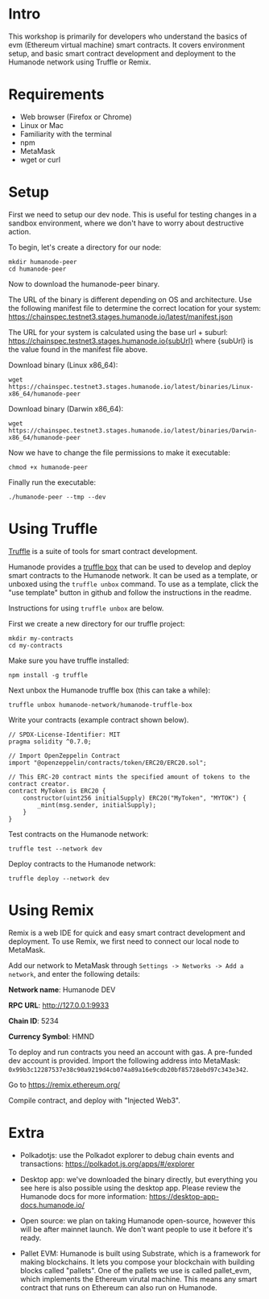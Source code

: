 # Intro

This workshop is primarily for developers who understand the basics of evm (Ethereum virtual
machine) smart contracts. It covers environment setup, and basic smart contract development and deployment to the Humanode
network using Truffle or Remix.

# Requirements

- Web browser (Firefox or Chrome)
- Linux or Mac
- Familiarity with the terminal
- npm
- MetaMask
- wget or curl

# Setup

First we need to setup our dev node. This is useful for testing changes in a sandbox environment,
where we don't have to worry about destructive action.

To begin, let's create a directory for our node:

    mkdir humanode-peer
    cd humanode-peer

Now to download the humanode-peer binary.

The URL of the binary is different depending on OS and architecture. Use the following manifest file
to determine the correct location for your system: https://chainspec.testnet3.stages.humanode.io/latest/manifest.json

The URL for your system is calculated using the base url + suburl:
https://chainspec.testnet3.stages.humanode.io{subUrl} where {subUrl} is the value found in the
manifest file above.

Download binary (Linux x86_64):

    wget https://chainspec.testnet3.stages.humanode.io/latest/binaries/Linux-x86_64/humanode-peer

Download binary (Darwin x86_64):

    wget https://chainspec.testnet3.stages.humanode.io/latest/binaries/Darwin-x86_64/humanode-peer

Now we have to change the file permissions to make it executable:

    chmod +x humanode-peer

Finally run the executable:

    ./humanode-peer --tmp --dev

# Using Truffle

[Truffle](https://trufflesuite.com/) is a suite of tools for smart contract development.

Humanode provides a [truffle box](https://github.com/humanode-network/humanode-truffle-box) that can
be used to develop and deploy smart contracts to the Humanode network. It can be used as a template,
or unboxed using the `truffle unbox` command. To use as a template, click the "use template" button
in github and follow the instructions in the readme.

Instructions for using `truffle unbox` are below.

First we create a new directory for our truffle project:

    mkdir my-contracts
    cd my-contracts

Make sure you have truffle installed:

    npm install -g truffle

Next unbox the Humanode truffle box (this can take a while):

    truffle unbox humanode-network/humanode-truffle-box

Write your contracts (example contract shown below).

```solidity
// SPDX-License-Identifier: MIT
pragma solidity ^0.7.0;

// Import OpenZeppelin Contract
import "@openzeppelin/contracts/token/ERC20/ERC20.sol";

// This ERC-20 contract mints the specified amount of tokens to the contract creator.
contract MyToken is ERC20 {
    constructor(uint256 initialSupply) ERC20("MyToken", "MYTOK") {
        _mint(msg.sender, initialSupply);
    }
}
```

Test contracts on the Humanode network:

    truffle test --network dev

Deploy contracts to the Humanode network:

    truffle deploy --network dev

# Using Remix

Remix is a web IDE for quick and easy smart contract development and deployment. To use Remix, we
first need to connect our local node to MetaMask.

Add our network to MetaMask through `Settings -> Networks -> Add a network`, and enter the following
details:

**Network name**: Humanode DEV

**RPC URL**: http://127.0.0.1:9933

**Chain ID**: 5234

**Currency Symbol**: HMND


To deploy and run contracts you need an account with gas. A pre-funded dev account is provided.
Import the following address into MetaMask: `0x99b3c12287537e38c90a9219d4cb074a89a16e9cdb20bf85728ebd97c343e342`.

Go to https://remix.ethereum.org/

Compile contract, and deploy with "Injected Web3".

# Extra

- Polkadotjs: use the Polkadot explorer to debug chain events and transactions: https://polkadot.js.org/apps/#/explorer

- Desktop app: we've downloaded the binary directly, but everything you see here is also possible using
    the desktop app. Please review the Humanode docs for more information: https://desktop-app-docs.humanode.io/

- Open source: we plan on taking Humanode open-source, however this will be after mainnet launch.
    We don't want people to use it before it's ready.

- Pallet EVM: Humanode is built using Substrate, which is a framework for making blockchains.
    It lets you compose your blockchain with building blocks called "pallets". One of the pallets we
    use is called pallet_evm, which implements the Ethereum virutal machine. This means any smart
    contract that runs on Ethereum can also run on Humanode.
